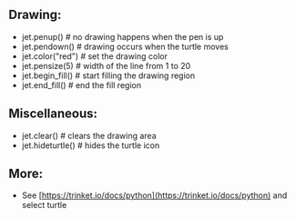 
## Drawing:
- jet.penup()       # no drawing happens when the pen is up
- jet.pendown()     # drawing occurs when the turtle moves
- jet.color("red")  # set the drawing color
- jet.pensize(5)    # width of the line from 1 to 20
- jet.begin_fill()  # start filling the drawing region
- jet.end_fill()    # end the fill region

## Miscellaneous:
- jet.clear()       # clears the drawing area
- jet.hideturtle()  # hides the turtle icon

## More:
- See [https://trinket.io/docs/python](https://trinket.io/docs/python) and select turtle